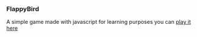### FlappyBird
A simple game made with javascript for learning purposes you can [play it here](https://murf-y.github.io/flappyBird/)
